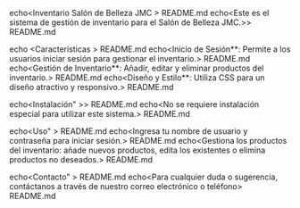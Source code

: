 echo<Inventario Salón de Belleza JMC > README.md
echo<Este es el sistema de gestión de inventario para el Salón de Belleza JMC.>> README.md

echo <Características > README.md
echo<Inicio de Sesión**: Permite a los usuarios iniciar sesión para gestionar el inventario.> README.md
echo<Gestión de Inventario**: Añadir, editar y eliminar productos del inventario.> README.md
echo<Diseño y Estilo**: Utiliza CSS para un diseño atractivo y responsivo.> README.md

echo<Instalación" >> README.md
echo<No se requiere instalación especial para utilizar este sistema.> README.md

echo<Uso" > README.md
echo<Ingresa tu nombre de usuario y contraseña para iniciar sesión.> README.md
echo<Gestiona los productos del inventario: añade nuevos productos, edita los existentes o elimina productos no deseados.> README.md

echo<Contacto" > README.md
echo<Para cualquier duda o sugerencia, contáctanos a través de nuestro correo electrónico o teléfono> README.md